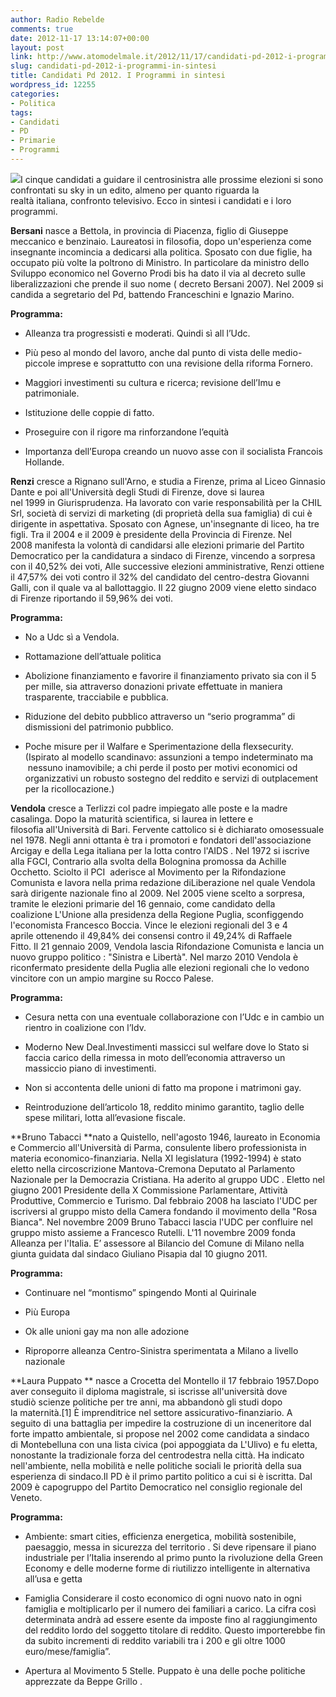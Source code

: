 ```yaml
---
author: Radio Rebelde
comments: true
date: 2012-11-17 13:14:07+00:00
layout: post
link: http://www.atomodelmale.it/2012/11/17/candidati-pd-2012-i-programmi-in-sintesi/
slug: candidati-pd-2012-i-programmi-in-sintesi
title: Candidati Pd 2012. I Programmi in sintesi
wordpress_id: 12255
categories:
- Politica
tags:
- Candidati
- PD
- Primarie
- Programmi
---
```


[![](http://www.atomodelmale.it/wp-content/uploads/2012/11/Primarie-PD-2012-candidati-300x186.jpg)](http://www.atomodelmale.it/wp-content/uploads/2012/11/Primarie-PD-2012-candidati.jpg)I cinque candidati a guidare il centrosinistra alle prossime elezioni si sono confrontati su sky in un edito, almeno per quanto riguarda la realtà italiana, confronto televisivo. Ecco in sintesi i candidati e i loro programmi.

**Bersani** nasce a Bettola, in provincia di Piacenza, figlio di Giuseppe meccanico e benzinaio. Laureatosi in filosofia, dopo un'esperienza come insegnante incomincia a dedicarsi alla politica. Sposato con due figlie, ha occupato più volte la poltrono di Ministro. In particolare da ministro dello Sviluppo economico nel Governo Prodi bis ha dato il via al decreto sulle liberalizzazioni che prende il suo nome ( decreto Bersani 2007). Nel 2009 si candida a segretario del Pd, battendo Franceschini e Ignazio Marino.

**Programma:**



	
  * Alleanza tra progressisti e moderati. Quindi sì all l’Udc.

	
  * Più peso al mondo del lavoro, anche dal punto di vista delle medio-piccole imprese e soprattutto con una revisione della riforma Fornero.

	
  * Maggiori investimenti su cultura e ricerca; revisione dell’Imu e patrimoniale.

	
  * Istituzione delle coppie di fatto.

	
  * Proseguire con il rigore ma rinforzandone l’equità

	
  * Importanza dell’Europa creando un nuovo asse con il socialista Francois Hollande.


**Renzi** cresce a Rignano sull'Arno, e studia a Firenze, prima al Liceo Ginnasio Dante e poi all'Università degli Studi di Firenze, dove si laurea nel 1999 in Giurisprudenza. Ha lavorato con varie responsabilità per la CHIL Srl, società di servizi di marketing (di proprietà della sua famiglia) di cui è dirigente in aspettativa. Sposato con Agnese, un'insegnante di liceo, ha tre figli. Tra il 2004 e il 2009 è presidente della Provincia di Firenze. Nel 2008 manifesta la volontà di candidarsi alle elezioni primarie del Partito Democratico per la candidatura a sindaco di Firenze, vincendo a sorpresa con il 40,52% dei voti, Alle successive elezioni amministrative, Renzi ottiene il 47,57% dei voti contro il 32% del candidato del centro-destra Giovanni Galli, con il quale va al ballottaggio. Il 22 giugno 2009 viene eletto sindaco di Firenze riportando il 59,96% dei voti.

**Programma:**



	
  * No a Udc sì a Vendola.

	
  * Rottamazione dell’attuale politica

	
  * Abolizione finanziamento e favorire il finanziamento privato sia con il 5 per mille, sia attraverso donazioni private effettuate in maniera trasparente, tracciabile e pubblica.

	
  * Riduzione del debito pubblico attraverso un “serio programma” di dismissioni del patrimonio pubblico.

	
  * Poche misure per il Walfare e Sperimentazione della flexsecurity. (Ispirato al modello scandinavo: assunzioni a tempo indeterminato ma  nessuno inamovibile; a chi perde il posto per motivi economici od organizzativi un robusto sostegno del reddito e servizi di outplacement per la ricollocazione.)


**Vendola** cresce a Terlizzi col padre impiegato alle poste e la madre casalinga. Dopo la maturità scientifica, si laurea in lettere e filosofia all'Università di Bari. Fervente cattolico si è dichiarato omosessuale nel 1978. Negli anni ottanta è tra i promotori e fondatori dell'associazione Arcigay e della Lega italiana per la lotta contro l'AIDS . Nel 1972 si iscrive alla FGCI, Contrario alla svolta della Bolognina promossa da Achille Occhetto. Sciolto il PCI  aderisce al Movimento per la Rifondazione Comunista e lavora nella prima redazione diLiberazione nel quale Vendola sarà dirigente nazionale fino al 2009. Nel 2005 viene scelto a sorpresa, tramite le elezioni primarie del 16 gennaio, come candidato della coalizione L'Unione alla presidenza della Regione Puglia, sconfiggendo l'economista Francesco Boccia. Vince le elezioni regionali del 3 e 4 aprile ottenendo il 49,84% dei consensi contro il 49,24% di Raffaele Fitto. Il 21 gennaio 2009, Vendola lascia Rifondazione Comunista e lancia un nuovo gruppo politico : "Sinistra e Libertà". Nel marzo 2010 Vendola è riconfermato presidente della Puglia alle elezioni regionali che lo vedono vincitore con un ampio margine su Rocco Palese.

**Programma:**



	
  * Cesura netta con una eventuale collaborazione con l’Udc e in cambio un rientro in coalizione con l’Idv.

	
  * Moderno New Deal.Investimenti massicci sul welfare dove lo Stato si faccia carico della rimessa in moto dell’economia attraverso un massiccio piano di investimenti.

	
  * Non si accontenta delle unioni di fatto ma propone i matrimoni gay.

	
  * Reintroduzione dell’articolo 18, reddito minimo garantito, taglio delle spese militari, lotta all’evasione fiscale.




**Bruno Tabacci **nato a Quistello, nell'agosto 1946, laureato in Economia e Commercio all'Università di Parma, consulente libero professionista in materia economico-finanziaria. Nella XI legislatura (1992-1994) è stato eletto nella circoscrizione Mantova-Cremona Deputato al Parlamento Nazionale per la Democrazia Cristiana. Ha aderito al gruppo UDC . Eletto nel giugno 2001 Presidente della X Commissione Parlamentare, Attività Produttive, Commercio e Turismo. Dal febbraio 2008 ha lasciato l'UDC per iscriversi al gruppo misto della Camera fondando il movimento della "Rosa Bianca". Nel novembre 2009 Bruno Tabacci lascia l'UDC per confluire nel gruppo misto assieme a Francesco Rutelli. L'11 novembre 2009 fonda Alleanza per l'Italia. E’ assessore al Bilancio del Comune di Milano nella giunta guidata dal sindaco Giuliano Pisapia dal 10 giugno 2011.

**Programma:**



	
  * Continuare nel “montismo” spingendo Monti al Quirinale

	
  * Più Europa

	
  * Ok alle unioni gay ma non alle adozione

	
  * Riproporre alleanza Centro-Sinistra sperimentata a Milano a livello nazionale


**Laura Puppato ** nasce a Crocetta del Montello il 17 febbraio 1957.Dopo aver conseguito il diploma magistrale, si iscrisse all'università dove studiò scienze politiche per tre anni, ma abbandonò gli studi dopo la maternità.[1] È imprenditrice nel settore assicurativo-finanziario. A seguito di una battaglia per impedire la costruzione di un inceneritore dal forte impatto ambientale, si propose nel 2002 come candidata a sindaco di Montebelluna con una lista civica (poi appoggiata da L'Ulivo) e fu eletta, nonostante la tradizionale forza del centrodestra nella città. Ha indicato nell'ambiente, nella mobilità e nelle politiche sociali le priorità della sua esperienza di sindaco.Il PD è il primo partito politico a cui si è iscritta. Dal 2009 è capogruppo del Partito Democratico nel consiglio regionale del Veneto.

**Programma:**



	
  * Ambiente: smart cities, efficienza energetica, mobilità sostenibile, paesaggio, messa in sicurezza del territorio . Si deve ripensare il piano industriale per l’Italia inserendo al primo punto la rivoluzione della Green Economy e delle moderne forme di riutilizzo intelligente in alternativa all’usa e getta

	
  * Famiglia Considerare il costo economico di ogni nuovo nato in ogni famiglia e moltiplicarlo per il numero dei familiari a carico. La cifra così determinata andrà ad essere esente da imposte fino al raggiungimento del reddito lordo del soggetto titolare di reddito. Questo importerebbe fin da subito incrementi di reddito variabili tra i 200 e gli oltre 1000 euro/mese/famiglia”.

	
  * Apertura al Movimento 5 Stelle. Puppato è una delle poche politiche apprezzate da Beppe Grillo .


